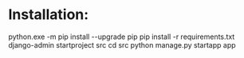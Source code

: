 # Installation:python.exe -m pip install --upgrade pippip install -r requirements.txtdjango-admin startproject srccd srcpython manage.py startapp app